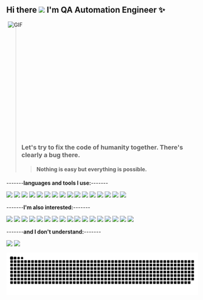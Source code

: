 ## Hi there <a href="https://www.gautamkrishnar.com/"><img src="https://media.giphy.com/media/hvRJCLFzcasrR4ia7z/giphy.gif" width="5%"></a>  I'm QA Automation Engineer ✨ 

<img align="right" alt="GIF" src="https://user-images.githubusercontent.com/74038190/264141683-8aa99f6c-267d-4977-9cd3-1a4c11675863.gif" width="500" height="320" />

> ### Let's try to fix the code of humanity together. There's clearly a bug there.
>> #### Nothing is easy but everything is possible.

-------**languages and tools I use:**-------  

<code><img height="30" src="https://user-images.githubusercontent.com/25181517/183423507-c056a6f9-1ba8-4312-a350-19bcbc5a8697.png"></code>
<code><img height="30" src="https://user-images.githubusercontent.com/25181517/117447155-6a868a00-af3d-11eb-9cfe-245df15c9f3f.png"></code>
<code><img height="30" src="https://github.com/marwin1991/profile-technology-icons/assets/136815194/82df4543-236b-4e45-9604-5434e3faab17"></code>
<code><img height="30" src="https://user-images.githubusercontent.com/25181517/192107854-765620d7-f909-4953-a6da-36e1ef69eea6.png"></code>
<code><img height="30" src="https://user-images.githubusercontent.com/25181517/192108372-f71d70ac-7ae6-4c0d-8395-51d8870c2ef0.png"></code>
<code><img height="30" src="https://user-images.githubusercontent.com/25181517/192108374-8da61ba1-99ec-41d7-80b8-fb2f7c0a4948.png"></code>
<code><img height="30" src="https://user-images.githubusercontent.com/25181517/192108893-b1eed3c7-b2c4-4e1c-9e9f-c7e83637b33d.png"></code>
<code><img height="30" src="https://user-images.githubusercontent.com/25181517/192108891-d86b6220-e232-423a-bf5f-90903e6887c3.png"></code>
<code><img height="30" src="https://user-images.githubusercontent.com/25181517/192109061-e138ca71-337c-4019-8d42-4792fdaa7128.png"></code>
<code><img height="30" src="https://user-images.githubusercontent.com/25181517/183912952-83784e94-629d-4c34-a961-ae2ae795b662.png"></code>
<code><img height="30" src="https://user-images.githubusercontent.com/25181517/183859966-a3462d8d-1bc7-4880-b353-e2cbed900ed6.png"></code>
<code><img height="30" src="https://user-images.githubusercontent.com/25181517/184103699-d1b83c07-2d83-4d99-9a1e-83bd89e08117.png"></code>
<code><img height="30" src="https://user-images.githubusercontent.com/25181517/186884150-05e9ff6d-340e-4802-9533-2c3f02363ee3.png"></code>
<code><img height="30" src="https://user-images.githubusercontent.com/25181517/186884152-ae609cca-8cf1-4175-8d60-1ce1fa078ca2.png"></code>
<code><img height="30" src="https://user-images.githubusercontent.com/25181517/117269608-b7dcfb80-ae58-11eb-8e66-6cc8753553f0.png"></code>
<code><img height="30" src="https://user-images.githubusercontent.com/25181517/121406611-a8246b80-c95e-11eb-9b11-b771486377f6.png"></code>

-------**I'm also interested:**-------

[<code><img height="25" src="https://img.shields.io/badge/Coinbase-0052FF?style=for-the-badge&logo=Coinbase&logoColor=white"></code>](https://en.wikipedia.org/wiki/Coinbase)
[<code><img height="25" src="https://img.shields.io/badge/Bitcoin-102387?style=for-the-badge&logo=bitcoin&logoColor=white"></code>](https://en.wikipedia.org/wiki/Bitcoin)
[<code><img height="25" src="https://img.shields.io/badge/Amazon%20Prime-00A8E1?style=for-the-badge&logo=amazonprime&logoColor=white"></code>](https://en.wikipedia.org/wiki/Amazon_Prime)
[<code><img height="25" src="https://img.shields.io/badge/Adobe%20Photoshop-31A8FF?style=for-the-badge&logo=Adobe%20Photoshop&logoColor=black"></code>](https://en.wikipedia.org/wiki/Adobe_Photoshop)
[<code><img height="25" src="https://img.shields.io/badge/Pinacle Studio-C2A633?style=for-the-badge&logo"></code>](https://www.pinnaclesys.com/en/products/studio/?x-vehicle=ppc&utm_medium=cpc&utm_source=google&utm_campaign=pn-dd-all-adwordsppc&utm_content=133521959244&utm_term=pinnacle%20studio&utm_id=15790082377&x-vehicle=ppc&gad_source=1&gclid=Cj0KCQiAuqKqBhDxARIsAFZELmJto41zeGosyu7zXkRn43o0MpQbSyyEu8db7yu-kHi7ekQFrqjGt1AaAhabEALw_wcB)
[<code><img height="25" src="https://img.shields.io/badge/samsung%20pay-1D49C0?style=for-the-badge&logo=samsung%20pay&logoColor=white"></code>](https://en.wikipedia.org/wiki/Samsung_Pay)
<code><img height="25" src="https://img.shields.io/badge/Nintendo_Switch-E60012?style=for-the-badge&logo=nintendo-switch&logoColor=white"></code>
<code><img height="25" src="https://img.shields.io/badge/Spotify-1ED760?&style=for-the-badge&logo=spotify&logoColor=white"></code>
<code><img height="25" src="https://img.shields.io/badge/Netflix-E50914?style=for-the-badge&logo=netflix&logoColor=white"></code>
<code><img height="25" src="https://img.shields.io/badge/Pickleball-FCD535?style=for-the-badge&logo"></code> 
<code><img height="25" src="https://img.shields.io/badge/Jazz-A1A9BB?style=for-the-badge&logo"></code> 
<code><img height="25" src="https://img.shields.io/badge/Photo-3152A0?style=for-the-badge&logo"></code>
<code><img height="25" src="https://img.shields.io/badge/Traveling-FF9800?style=for-the-badge&logo"></code>
<code><img height="25" src="https://img.shields.io/badge/Architecture-21759B?style=for-the-badge&logo"></code>
<code><img height="25" src="https://img.shields.io/badge/Design-02A9FF?style=for-the-badge&logo"></code>
<code><img height="25" src="https://img.shields.io/badge/Modern_Art-FF6A00?style=for-the-badge&logo"></code>
<code><img height="25" src="https://img.shields.io/badge/Poker-4051B5?style=for-the-badge&logo"></code>


-------**and I don't understand:**-------

<code><img height="25" src="https://img.shields.io/badge/Hobby horsing-FF9900?style=for-the-badge&logo"></code>
<code><img height="25" src="https://img.shields.io/badge/Wars-000000?style=for-the-badge&logo"></code>

<!--![Snake animation](https://github.com/thepiyushmalhotra/thepiyushmalhotra/blob/output/github-contribution-grid-snake.svg)-->
![](https://github.com/Platane/snk/raw/output/github-contribution-grid-snake.svg)

